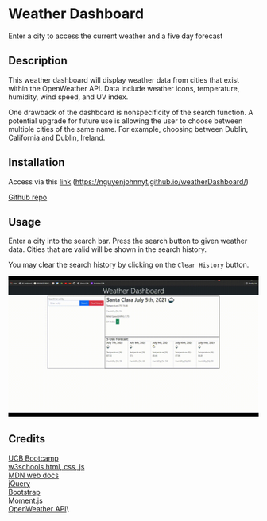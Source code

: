 # Weather Dashboard
Enter a city to access the current weather and a five day forecast

## Description

This weather dashboard will display weather data from cities that exist within the OpenWeather API.  Data include weather icons, temperature, humidity, wind speed, and UV index.

One drawback of the dashboard is nonspecificity of the search function.  A potential upgrade for future use is allowing the user to choose between multiple cities of the same name.  For example, choosing between Dublin, California and Dublin, Ireland.

## Installation
Access via this [link](https://nguyenjohnnyt.github.io/weatherDashboard/) (https://nguyenjohnnyt.github.io/weatherDashboard/)

[Github repo](https://github.com/NguyenJohnnyT/weatherDashboard)

## Usage
Enter a city into the search bar.  Press the search button to given weather data.  Cities that are valid will be shown in the search history.

You may clear the search history by clicking on the `Clear History` button.

<img src="./assets/images/weather_dashboard_example.gif">

## Credits
[UCB Bootcamp](https://bootcampspot.com/)\
[w3schools html, css, js](https://www.w3schools.com/)\
[MDN web docs](https://developer.mozilla.org/en-US/docs/Web/JavaScript)\
[jQuery](https://code.jquery.com/)\
[Bootstrap](https://getbootstrap.com/)\
[Moment.js](https://momentjs.com/)\
[OpenWeather API](https://openweathermap.org/api)\